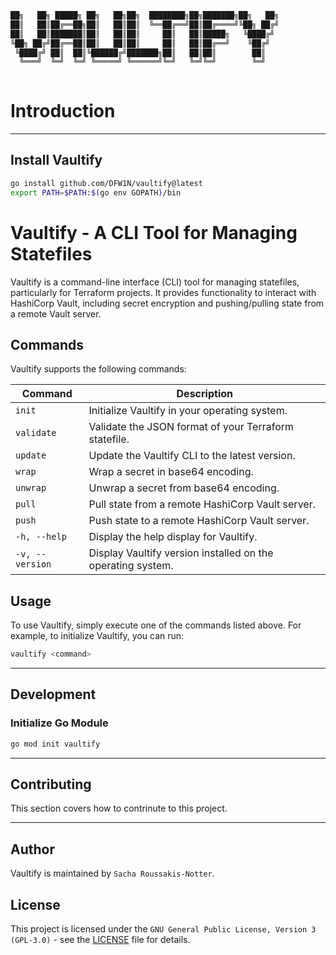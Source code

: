 <!-- // ########################################################################################
// # ██████╗ ██╗   ██╗██╗   ██╗███╗   ██╗     ██████╗ ██████╗  ██████╗ ██╗   ██╗██████╗   #
// # ██╔══██╗██║   ██║██║   ██║████╗  ██║    ██╔════╝ ██╔══██╗██╔═══██╗██║   ██║██╔══██╗  #
// # ██████╔╝██║   ██║██║   ██║██╔██╗ ██║    ██║  ███╗██████╔╝██║   ██║██║   ██║██████╔╝  #
// # ██╔══██╗██║   ██║██║   ██║██║╚██╗██║    ██║   ██║██╔══██╗██║   ██║██║   ██║██╔═══╝   #
// # ██████╔╝╚██████╔╝╚██████╔╝██║ ╚████║    ╚██████╔╝██║  ██║╚██████╔╝╚██████╔╝██║       #
// # ╚═════╝  ╚═════╝  ╚═════╝ ╚═╝  ╚═══╝     ╚═════╝ ╚═╝  ╚═╝ ╚═════╝  ╚═════╝ ╚═╝       #
// # Author: Sacha Roussakis-Notter														  #
// # Project: Vaultify																	  #
// # Description: Easily push, pull and encrypt tofu and terraform statefiles from Vault. #
// ######################################################################################## -->

```bash
██╗   ██╗ █████╗ ██╗   ██╗██╗  ████████╗██╗███████╗██╗   ██╗
██║   ██║██╔══██╗██║   ██║██║  ╚══██╔══╝██║██╔════╝╚██╗ ██╔╝
██║   ██║███████║██║   ██║██║     ██║   ██║█████╗   ╚████╔╝ 
╚██╗ ██╔╝██╔══██║██║   ██║██║     ██║   ██║██╔══╝    ╚██╔╝  
 ╚████╔╝ ██║  ██║╚██████╔╝███████╗██║   ██║██║        ██║   
  ╚═══╝  ╚═╝  ╚═╝ ╚═════╝ ╚══════╝╚═╝   ╚═╝╚═╝        ╚═╝   
                                                            
```

# Introduction



---

## Install Vaultify

```bash
go install github.com/DFW1N/vaultify@latest
export PATH=$PATH:$(go env GOPATH)/bin
```

# Vaultify - A CLI Tool for Managing Statefiles

Vaultify is a command-line interface (CLI) tool for managing statefiles, particularly for Terraform projects. It provides functionality to interact with HashiCorp Vault, including secret encryption and pushing/pulling state from a remote Vault server.

## Commands

Vaultify supports the following commands:

| Command       | Description                                       |
|---------------|---------------------------------------------------|
| `init`        | Initialize Vaultify in your operating system.     |
| `validate`    | Validate the JSON format of your Terraform statefile. |
| `update`      | Update the Vaultify CLI to the latest version.    |
| `wrap`        | Wrap a secret in base64 encoding.                |
| `unwrap`      | Unwrap a secret from base64 encoding.            |
| `pull`        | Pull state from a remote HashiCorp Vault server.  |
| `push`        | Push state to a remote HashiCorp Vault server.    |
| `-h, --help`        | Display the help display for Vaultify.    |
| `-v, --version`        | Display Vaultify version installed on the operating system.    |

## Usage

To use Vaultify, simply execute one of the commands listed above. For example, to initialize Vaultify, you can run:

```bash
vaultify <command>
```

---

## Development

### Initialize Go Module

```bash
go mod init vaultify
```

---

## Contributing

This section covers how to contrinute to this project.

---

## Author

Vaultify is maintained by `Sacha Roussakis-Notter`.

## License

This project is licensed under the `GNU General Public License, Version 3 (GPL-3.0)` - see the [LICENSE](LICENSE) file for details.